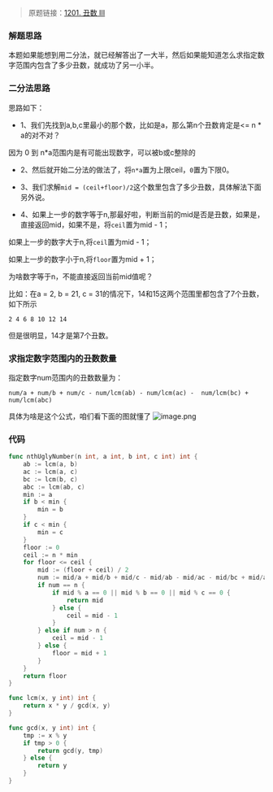 > 原题链接：[1201. 丑数 III](https://leetcode-cn.com/problems/ugly-number-iii)

### 解题思路
本题如果能想到用二分法，就已经解答出了一大半，然后如果能知道怎么求指定数字范围内包含了多少丑数，就成功了另一小半。
### 二分法思路
思路如下：
* 1、我们先找到a,b,c里最小的那个数，比如是a，那么第n个丑数肯定是<= n * a的对不对？

因为 0 到 n*a范围内是有可能出现数字，可以被b或c整除的

* 2、然后就开始二分法的做法了，将``n*a``置为上限ceil，``0``置为下限0。

* 3、我们求解``mid = (ceil+floor)/2``这个数里包含了多少丑数，具体解法下面另外说。

* 4、如果上一步的数字等于n,那最好啦，判断当前的mid是否是丑数，如果是，直接返回mid，如果不是，将``ceil``置为mid - 1；

如果上一步的数字大于n,将``ceil``置为mid - 1；

如果上一步的数字小于n,将``floor``置为mid + 1；

为啥数字等于n，不能直接返回当前mid值呢？

比如：在a = 2, b = 21, c = 31的情况下，14和15这两个范围里都包含了7个丑数，如下所示
```
2 4 6 8 10 12 14
```
但是很明显，14才是第7个丑数。


### 求指定数字范围内的丑数数量
指定数字num范围内的丑数数量为：
```
num/a + num/b + num/c - num/lcm(ab) - num/lcm(ac) -  num/lcm(bc) + num/lcm(abc)
```
具体为啥是这个公式，咱们看下面的图就懂了
![image.png](https://pic.leetcode-cn.com/c3aad0c521cefbf9c8d40c93c58b51f27108939637dc4ca97dfce415270c105b-image.png)
### 代码

```go
func nthUglyNumber(n int, a int, b int, c int) int {
	ab := lcm(a, b)
	ac := lcm(a, c)
	bc := lcm(b, c)
	abc := lcm(ab, c)
	min := a
	if b < min {
		min = b
	}
	if c < min {
		min = c
	}
	floor := 0
	ceil := n * min
	for floor <= ceil {
		mid := (floor + ceil) / 2
		num := mid/a + mid/b + mid/c - mid/ab - mid/ac - mid/bc + mid/abc
		if num == n {
			if mid % a == 0 || mid % b == 0 || mid % c == 0 {
				return mid
			} else {
				ceil = mid - 1
			}
		} else if num > n {
			ceil = mid - 1
		} else {
			floor = mid + 1
		}
	}
	return floor
}

func lcm(x, y int) int {
	return x * y / gcd(x, y)
}

func gcd(x, y int) int {
	tmp := x % y
	if tmp > 0 {
		return gcd(y, tmp)
	} else {
		return y
	}
}
```
